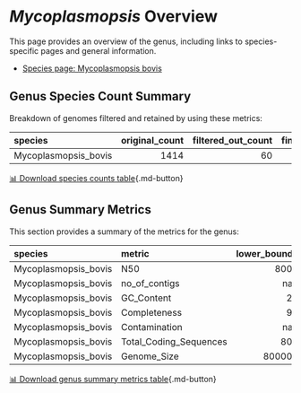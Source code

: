 # *Mycoplasmopsis* Overview
This page provides an overview of the genus, including links to species-specific pages and general information.

- [Species page: Mycoplasmopsis bovis](Mycoplasmopsis_bovis/index.md)
## Genus Species Count Summary
Breakdown of genomes filtered and retained by using these metrics:

| species              |   original_count |   filtered_out_count |   final_count |
|:---------------------|-----------------:|---------------------:|--------------:|
| Mycoplasmopsis_bovis |             1414 |                   60 |          1354 |


[📊 Download species counts table](species_counts.csv){.md-button}
## Genus Summary Metrics
This section provides a summary of the metrics for the genus:

| species              | metric                 |   lower_bounds |   upper_bounds |
|:---------------------|:-----------------------|---------------:|---------------:|
| Mycoplasmopsis_bovis | N50                    |           8000 |      nan       |
| Mycoplasmopsis_bovis | no_of_contigs          |            nan |      270       |
| Mycoplasmopsis_bovis | GC_Content             |             28 |       30       |
| Mycoplasmopsis_bovis | Completeness           |             92 |      nan       |
| Mycoplasmopsis_bovis | Contamination          |            nan |        8       |
| Mycoplasmopsis_bovis | Total_Coding_Sequences |            800 |     1100       |
| Mycoplasmopsis_bovis | Genome_Size            |         800000 |        1.2e+06 |


[📊 Download genus summary metrics table](genus_summary_metrics.csv){.md-button}
